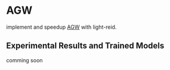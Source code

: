 # AGW

implement and speedup [AGW](https://arxiv.org/abs/2001.04193) with light-reid.

## Experimental Results and Trained Models

comming soon